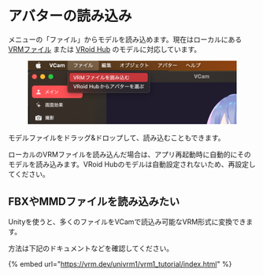 # アバターの読み込み

メニューの「ファイル」からモデルを読み込めます。現在はローカルにある [VRMファイル](https://vrm.dev/) または [VRoid Hub](https://hub.vroid.com/) のモデルに対応しています。

<figure><img src="../.gitbook/assets/image (1) (1) (1).png" alt=""><figcaption></figcaption></figure>

モデルファイルをドラッグ&ドロップして、読み込むこともできます。

ローカルのVRMファイルを読み込んだ場合は、アプリ再起動時に自動的にそのモデルを読み込みます。VRoid Hubのモデルは自動設定されないため、再設定してください。



## FBXやMMDファイルを読み込みたい

Unityを使うと、多くのファイルをVCamで読込み可能なVRM形式に変換できます。

方法は下記のドキュメントなどを確認してください。

{% embed url="https://vrm.dev/univrm1/vrm1_tutorial/index.html" %}
